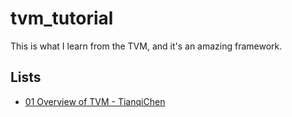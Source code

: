 # tvm_tutorial
This is what I learn from the TVM, and it's an amazing framework.

## Lists
- [01 Overview of TVM - TianqiChen](01_tvm_overview_TianqiChen.md)
